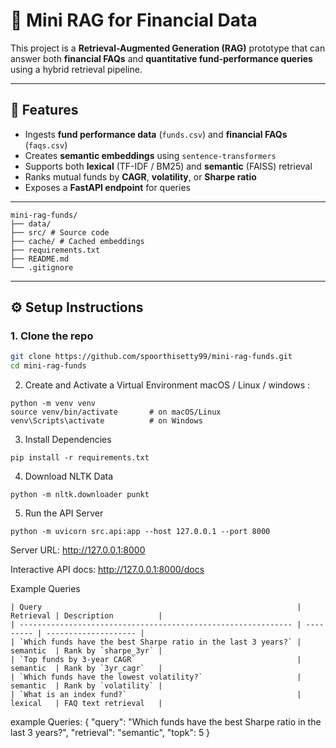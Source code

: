 # 🧠 Mini RAG for Financial Data

This project is a **Retrieval-Augmented Generation (RAG)** prototype that can answer both **financial FAQs** and **quantitative fund-performance queries** using a hybrid retrieval pipeline.

---

## 🚀 Features
- Ingests **fund performance data** (`funds.csv`) and **financial FAQs** (`faqs.csv`)
- Creates **semantic embeddings** using `sentence-transformers`
- Supports both **lexical** (TF-IDF / BM25) and **semantic** (FAISS) retrieval
- Ranks mutual funds by **CAGR**, **volatility**, or **Sharpe ratio**
- Exposes a **FastAPI endpoint** for queries

---

```## 📂 Folder Structure
mini-rag-funds/
├── data/ 
├── src/ # Source code
├── cache/ # Cached embeddings 
├── requirements.txt
├── README.md
└── .gitignore
```

---

## ⚙️ Setup Instructions

### 1. Clone the repo
```bash
git clone https://github.com/spoorthisetty99/mini-rag-funds.git
cd mini-rag-funds
```
2. Create and Activate a Virtual Environment
macOS / Linux / windows :
```
python -m venv venv
source venv/bin/activate       # on macOS/Linux
venv\Scripts\activate          # on Windows
```
3. Install Dependencies
```
pip install -r requirements.txt
```
4. Download NLTK Data
```
python -m nltk.downloader punkt
```
5. Run the API Server
```
python -m uvicorn src.api:app --host 127.0.0.1 --port 8000
```
Server URL: http://127.0.0.1:8000

Interactive API docs: http://127.0.0.1:8000/docs

Example Queries
```
| Query                                                         | Retrieval | Description          |
| ------------------------------------------------------------- | --------- | -------------------- |
| `Which funds have the best Sharpe ratio in the last 3 years?` | semantic  | Rank by `sharpe_3yr` |
| `Top funds by 3-year CAGR`                                    | semantic  | Rank by `3yr_cagr`   |
| `Which funds have the lowest volatility?`                     | semantic  | Rank by `volatility` |
| `What is an index fund?`                                      | lexical   | FAQ text retrieval   |
```
example Queries:
{
  "query": "Which funds have the best Sharpe ratio in the last 3 years?",
  "retrieval": "semantic",
  "topk": 5
}
